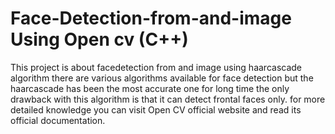 # Face-Detection-from-and-image Using Open cv (C++)
This project is about facedetection from and image using haarcascade algorithm
there are various algorithms available for face detection but the haarcascade has been the most accurate one for long time the only drawback with this algorithm is that it can detect frontal faces only. 
for more detailed knowledge you can visit Open CV official website and read its official documentation. 
